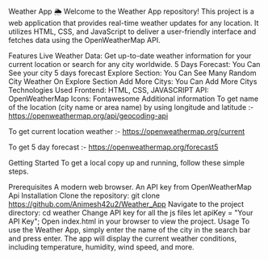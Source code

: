 Weather App 🌦️
Welcome to the Weather App repository! This project is a web application that provides real-time weather updates for any location. It utilizes HTML, CSS, and JavaScript to deliver a user-friendly interface and fetches data using the OpenWeatherMap API.

Features
Live Weather Data: Get up-to-date weather information for your current location or search for any city worldwide.
5 Days Forecast: You Can See your city 5 days forecast
Explore Section: You Can See Many Random City Weather On Explore Section
Add More Citys: You Can Add More Citys
Technologies Used
Frontend: HTML, CSS, JAVASCRIPT
API: OpenWeatherMap
Icons: Fontawesome
Additional information
To get name of the location (city name or area name) by using longitude and latitude :- https://openweathermap.org/api/geocoding-api

To get current location weather :- https://openweathermap.org/current

To get 5 day forecast :- https://openweathermap.org/forecast5

Getting Started
To get a local copy up and running, follow these simple steps.

Prerequisites
A modern web browser.
An API key from OpenWeatherMap Api
Installation
Clone the repository:
 git clone https://github.com/Animesh42u2/Weather_App
Navigate to the project directory:
cd weather
Change API key for all the js files
let apiKey = "Your API Key";
Open index.html in your browser to view the project.
Usage
To use the Weather App, simply enter the name of the city in the search bar and press enter. The app will display the current weather conditions, including temperature, humidity, wind speed, and more.

